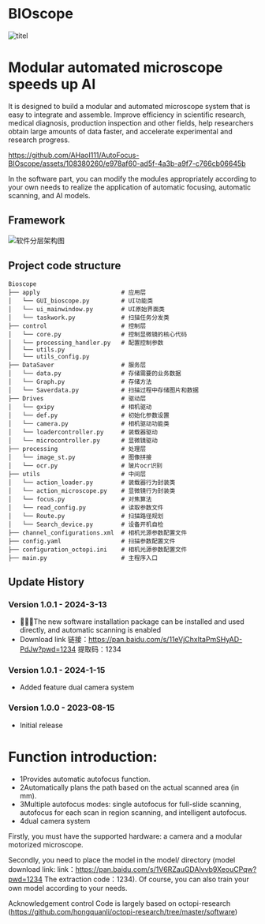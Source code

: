 # BIOscope
![titel](https://github.com/AHaoI111/AutoFocus-BIOscope/assets/108380260/92a20afe-fb91-4a0d-a9fc-f5793b6586da)

# Modular automated microscope speeds up AI

It is designed to build a modular and automated microscope system that is easy to integrate and assemble. Improve efficiency in scientific research, medical diagnosis, production inspection and other fields, help researchers obtain large amounts of data faster, and accelerate experimental and research progress.

https://github.com/AHaoI111/AutoFocus-BIOscope/assets/108380260/e978af60-ad5f-4a3b-a9f7-c766cb06645b


In the software part, you can modify the modules appropriately according to your own needs to realize the application of automatic focusing, automatic scanning, and AI models.

## Framework
![软件分层架构图](https://github.com/user-attachments/assets/1ba30ee2-fb81-40a6-ac0d-ae4441ef52e7)



## Project code structure

```
Bioscope
├── apply                       # 应用层
│   └── GUI_bioscope.py         # UI功能类
│   └── ui_mainwindow.py        # UI原始界面类
│   └── taskwork.py             # 扫描任务分发类
├── control                     # 控制层
│   └── core.py                 # 控制显微镜的核心代码
│   └── processing_handler.py   # 配置控制参数
│   └── utils.py               
│   └── utils_config.py         
├── DataSaver                   # 服务层
│   └── data.py                 # 存储需要的业务数据
│   └── Graph.py                # 存储方法
│   └── Saverdata.py            # 扫描过程中存储图片和数据
├── Drives                      # 驱动层
│   └── gxipy                   # 相机驱动
│   └── def.py                  # 初始化参数设置
│   └── camera.py               # 相机驱动功能类
│   └── loadercontroller.py     # 装载器驱动
│   └── microcontroller.py      # 显微镜驱动
├── processing                  # 处理层
│   └── image_st.py             # 图像拼接
│   └── ocr.py                  # 玻片ocr识别
├── utils                       # 中间层
│   └── action_loader.py        # 装载器行为封装类
│   └── action_microscope.py    # 显微镜行为封装类
│   └── focus.py                # 对焦算法
│   └── read_config.py          # 读取参数文件
│   └── Route.py                # 扫描路径规划
│   └── Search_device.py        # 设备开机自检
├── channel_configurations.xml  # 相机光源参数配置文件
├── config.yaml                 # 扫描参数配置文件
├── configuration_octopi.ini    # 相机光源参数配置文件
├── main.py                     # 主程序入口
```


## Update History

### Version 1.0.1 - 2024-3-13
- 🚀🚀🚀The new software installation package can be installed and used directly, and automatic scanning is enabled
- Download link 链接：https://pan.baidu.com/s/11eVjChxItaPmSHyAD-PdJw?pwd=1234 
提取码：1234

### Version 1.0.1 - 2024-1-15
- Added feature dual camera system

### Version 1.0.0 - 2023-08-15
- Initial release


# Function introduction:

- 1Provides automatic autofocus function.
- 2Automatically plans the path based on the actual scanned area (in mm).
- 3Multiple autofocus modes: single autofocus for full-slide scanning, autofocus for each scan in region scanning, and intelligent autofocus.
- 4dual camera system


Firstly, you must have the supported hardware: a camera and a modular motorized microscope. 

Secondly, you need to place the model in the model/ directory (model download link: link：https://pan.baidu.com/s/1V6RZauGDAlvvb9XeouCPqw?pwd=1234 
The extraction code：1234). 
Of course, you can also train your own model according to your needs.


Acknowledgement
control Code is largely based on octopi-research (https://github.com/hongquanli/octopi-research/tree/master/software)
